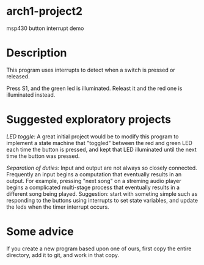 # arch1-project2
msp430 button interrupt demo

# Description

This program uses interrupts to detect when a switch is pressed or
released.

Press S1, and the green led is illuminated.  Releast it and the red
one is illuminated instead.

# Suggested exploratory projects

_LED toggle:_  A great initial project would be to modify this program to
implement a state machine that "toggled" between the red and green LED
each time the button is pressed, and kept that LED illuminated until
the next time the button was pressed.

_Separation of duties:_ Input and output are not always so closely
connected.  Frequently an input begins a computation that eventually
results in an output.  For example, pressing "next song" on a streming
audio player begins a complicated multi-stage process that eventually
results in a different song being played.  Suggestion: start with
someting simple such as responding to the buttons using interrupts to
set state variables, and update the leds when the timer interrupt
occurs.  

# Some advice

If you create a new program based upon one of ours, first copy the
entire directory, add it to git, and work in that copy.
